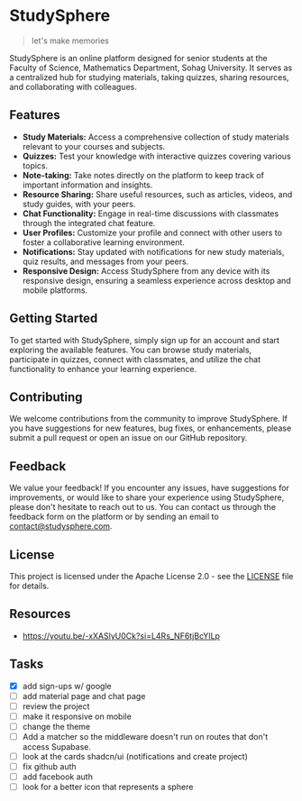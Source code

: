 # StudySphere

> let's make memories

StudySphere is an online platform designed for senior students at the Faculty of Science, Mathematics Department, Sohag University. It serves as a centralized hub for studying materials, taking quizzes, sharing resources, and collaborating with colleagues.

## Features

- **Study Materials:** Access a comprehensive collection of study materials relevant to your courses and subjects.
- **Quizzes:** Test your knowledge with interactive quizzes covering various topics.
- **Note-taking:** Take notes directly on the platform to keep track of important information and insights.
- **Resource Sharing:** Share useful resources, such as articles, videos, and study guides, with your peers.
- **Chat Functionality:** Engage in real-time discussions with classmates through the integrated chat feature.
- **User Profiles:** Customize your profile and connect with other users to foster a collaborative learning environment.
- **Notifications:** Stay updated with notifications for new study materials, quiz results, and messages from your peers.
- **Responsive Design:** Access StudySphere from any device with its responsive design, ensuring a seamless experience across desktop and mobile platforms.

## Getting Started

To get started with StudySphere, simply sign up for an account and start exploring the available features. You can browse study materials, participate in quizzes, connect with classmates, and utilize the chat functionality to enhance your learning experience.

## Contributing

We welcome contributions from the community to improve StudySphere. If you have suggestions for new features, bug fixes, or enhancements, please submit a pull request or open an issue on our GitHub repository.

## Feedback

We value your feedback! If you encounter any issues, have suggestions for improvements, or would like to share your experience using StudySphere, please don't hesitate to reach out to us. You can contact us through the feedback form on the platform or by sending an email to [contact@studysphere.com](mailto:contact@studysphere.com).

## License

This project is licensed under the Apache License 2.0 - see the [LICENSE](LICENSE) file for details.

## Resources

- https://youtu.be/-xXASlyU0Ck?si=L4Rs_NF6tjBcYILp

## Tasks

- [x] add sign-ups w/ google
- [ ] add material page and chat page
- [ ] review the project
- [ ] make it responsive on mobile
- [ ] change the theme
- [ ] Add a matcher so the middleware doesn't run on routes that don't access Supabase.
- [ ] look at the cards shadcn/ui (notifications and create project)
- [ ] fix github auth
- [ ] add facebook auth
- [ ] look for a better icon that represents a sphere
